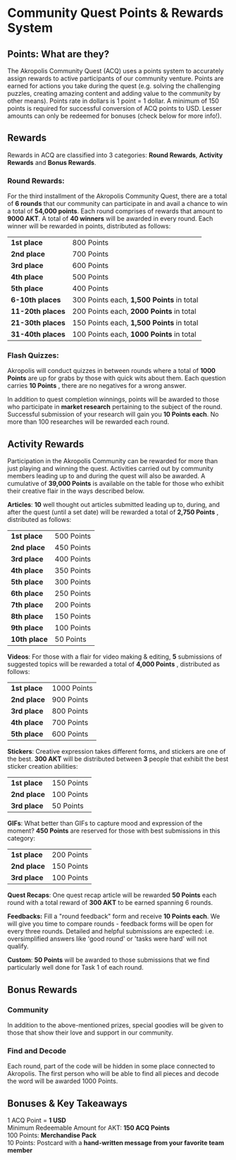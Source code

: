 # Community Quest Points &amp; Rewards System

## Points: What are they?

The Akropolis Community Quest (ACQ) uses a points system to accurately assign rewards to active participants of our community venture. Points are earned for actions you take during the quest (e.g. solving the challenging puzzles, creating amazing content and adding value to the community by other means). Points rate in dollars is 1 point = 1 dollar. A minimum of 150 points is required for successful conversion of ACQ points to USD. Lesser amounts can only be redeemed for bonuses (check below for more info!).

## Rewards

Rewards in ACQ are classified into 3 categories: **Round Rewards**, **Activity Rewards** and **Bonus Rewards**.

### Round Rewards:

For the third installment of the Akropolis Community Quest, there are a total of **6 rounds** that our community can participate in and avail a chance to win a total of **54,000 points**. Each round comprises of rewards that amount to **9000 AKT**. A total of **40 winners** will be awarded in every round. Each winner will be rewarded in points, distributed as follows:

<table style="width:100%">
  <tr>
    <td class="tg-0pky"><b>1st place</b><br></th>
    <td class="tg-0pky">800 Points</th>
  </tr>
  <tr>
    <td class="tg-0pky"><b>2nd place</b></td>
    <td class="tg-0pky">700 Points</td>
  </tr>
  <tr>
    <td class="tg-0pky"><b>3rd place</b></td>
    <td class="tg-0pky">600 Points</td>
  </tr>
  <tr>
    <td class="tg-0pky"><b>4th place</b></td>
    <td class="tg-0pky">500 Points</td>
  </tr>
  <tr>
    <td class="tg-0pky"><b>5th place</b></td>
    <td class="tg-0pky">400 Points</td>
  </tr>
  <tr>
    <td class="tg-0pky"><b>6-10th places</b></td>
    <td class="tg-0pky">300 Points each, <b>1,500 Points</b> in total </td>
  </tr>
   <tr>
    <td class="tg-0pky"><b>11-20th places<b/></td>
    <td class="tg-0pky">200 Points each, <b>2000 Points</b> in total</td>
  </tr>
  <tr>
    <td class="tg-0pky"><b>21-30th places</b></td>
    <td class="tg-0pky">150 Points each, <b>1,500 Points</b> in total</td>
    </tr>
  <tr>
    <td class="tg-0pky"><b>31-40th places</b></td>
    <td class="tg-0pky">100 Points each, <b>1000 Points</b> in total</td>
  </tr>
</table>

### Flash Quizzes:

Akropolis will conduct quizzes in between rounds where a total of **1000 Points** are up for grabs by those with quick wits about them. Each question carries **10 Points** , there are no negatives for a wrong answer.

In addition to quest completion winnings, points will be awarded to those who participate in **market research** pertaining to the subject of the round. Successful submission of your research will gain you **10 Points each**. No more than 100 researches will be rewarded each round.

## Activity Rewards

Participation in the Akropolis Community can be rewarded for more than just playing and winning the quest. Activities carried out by community members leading up to and during the quest will also be awarded. A cumulative of **39,000 Points** is available on the table for those who exhibit their creative flair in the ways described below.

**Articles**: **10** well thought out articles submitted leading up to, during, and after the quest (until a set date) will be rewarded a total of **2,750 Points** , distributed as follows:

<table style="width:100%">
  <tr>
    <td class="tg-0pky"><b>1st place</b><br></th>
    <td class="tg-0pky">500 Points</th>
  </tr>
  <tr>
    <td class="tg-0pky"><b>2nd place</b></td>
    <td class="tg-0pky">450 Points</td>
  </tr>
  <tr>
    <td class="tg-0pky"><b>3rd place</b></td>
    <td class="tg-0pky">400 Points</td>
  </tr>
  <tr>
    <td class="tg-0pky"><b>4th place</b></td>
    <td class="tg-0pky">350 Points</td>
  </tr>
  <tr>
    <td class="tg-0pky"><b>5th place</b></td>
    <td class="tg-0pky">300 Points</td>
  </tr>
  <tr>
    <td class="tg-0pky"><b>6th place</b></td>
    <td class="tg-0pky">250 Points</td>
  </tr>
   <tr>
    <td class="tg-0pky"><b/>7th place<b/></td>
    <td class="tg-0pky">200 Points</td>
  </tr>
  <tr>
    <td class="tg-0pky"><b>8th place</b></td>
    <td class="tg-0pky">150 Points</td>
    </tr>
  <tr>
    <td class="tg-0pky"><b>9th place</b></td>
    <td class="tg-0pky">100 Points</td>
  </tr>
  <tr>
    <td class="tg-0pky"><b>10th place</b></td>
    <td class="tg-0pky">50 Points</td>
</table>

**Videos**: For those with a flair for video making &amp; editing, **5** submissions of suggested topics will be rewarded a total of **4,000 Points** , distributed as follows:

<table style="width:100%">
  <tr>
    <td class="tg-0pky"><b>1st place</b><br></th>
    <td class="tg-0pky">1000 Points</th>
  </tr>
  <tr>
    <td class="tg-0pky"><b>2nd place</b></td>
    <td class="tg-0pky">900 Points</td>
  </tr>
  <tr>
    <td class="tg-0pky"><b/>3rd place<b/></td>
    <td class="tg-0pky">800 Points</td>
  </tr>
  <tr>
    <td class="tg-0pky"><b>4th place</b></td>
    <td class="tg-0pky">700 Points</td>
  </tr>
  <tr>
    <td class="tg-0pky"><b>5th place</b></td>
    <td class="tg-0pky">600 Points</td>
  </tr>
</table>

**Stickers**: Creative expression takes different forms, and stickers are one of the best. **300 AKT** will be distributed between **3** people that exhibit the best sticker creation abilities:

<table style="width:100%">
  <tr>
    <td class="tg-0pky"><b>1st place</b><br></th>
    <td class="tg-0pky">150 Points</th>
  </tr>
  <tr>
    <td class="tg-0pky"><b>2nd place</b></td>
    <td class="tg-0pky">100 Points</td>
  </tr>
  <tr>
    <td class="tg-0pky"><b>3rd place</b></td>
    <td class="tg-0pky">50 Points</td>
</table>

**GIFs**: What better than GIFs to capture mood and expression of the moment? **450 Points** are reserved for those with best submissions in this category:

<table style="width:100%">
  <tr>
    <td class="tg-0pky"><b>1st place</b><br></th>
    <td class="tg-0pky">200 Points</th>
  </tr>
  <tr>
    <td class="tg-0pky"><b>2nd place</b></td>
    <td class="tg-0pky">150 Points</td>
  </tr>
  <tr>
    <td class="tg-0pky"><b>3rd place</b></td>
    <td class="tg-0pky">100 Points</td>
</table>


**Quest Recaps**: One quest recap article will be rewarded **50 Points** each round with a total reward of **300 AKT** to be earned spanning 6 rounds.

**Feedbacks:** Fill a &quot;round feedback&quot; form and receive **10 Points each**. We will give you time to compare rounds - feedback forms will be open for every three rounds. Detailed and helpful submissions are expected: i.e. oversimplified answers like &#39;good round&#39; or &#39;tasks were hard&#39; will not qualify.

**Custom**: **50 Points** will be awarded to those submissions that we find particularly well done for Task 1 of each round.

## Bonus Rewards

### Community

In addition to the above-mentioned prizes, special goodies will be given to those that show their love and support in our community.

### Find and Decode 

Each round, part of the code will be hidden in some place connected to Akropolis. The first person who will be able to find all pieces and decode the word will be awarded 1000 Points.

## Bonuses &amp; Key Takeaways

1 ACQ Point = **1 USD** </br>
Minimum Redeemable Amount for AKT: **150 ACQ Points** </br>
100 Points: **Merchandise Pack** </br>
10 Points: Postcard with a **hand-written message from your favorite team member** </br>
